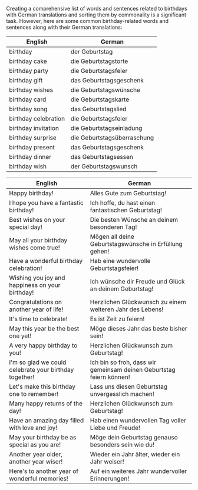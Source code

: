 
Creating a comprehensive list of words and sentences related to birthdays with German translations and sorting them by commonality is a significant task. However, here are some common birthday-related words and sentences along with their German translations:

| English                  | German                           |
|--------------------------|----------------------------------|
| birthday                 | der Geburtstag                   |
| birthday cake            | die Geburtstagstorte             |
| birthday party           | die Geburtstagsfeier             |
| birthday gift            | das Geburtstagsgeschenk          |
| birthday wishes          | die Geburtstagswünsche           |
| birthday card            | die Geburtstagskarte             |
| birthday song            | das Geburtstagslied              |
| birthday celebration     | die Geburtstagsfeier             |
| birthday invitation      | die Geburtstagseinladung         |
| birthday surprise        | die Geburtstagsüberraschung      |
| birthday present         | das Geburtstagsgeschenk          |
| birthday dinner          | das Geburtstagsessen             |
| birthday wish            | der Geburtstagswunsch            |



| English                                                | German                                                               |
| ------------------------------------------------------ | -------------------------------------------------------------------- |
| Happy birthday!                                        | Alles Gute zum Geburtstag!                                           |
| I hope you have a fantastic birthday!                  | Ich hoffe, du hast einen fantastischen Geburtstag!                   |
| Best wishes on your special day!                       | Die besten Wünsche an deinem besonderen Tag!                         |
| May all your birthday wishes come true!                | Mögen all deine Geburtstagswünsche in Erfüllung gehen!               |
| Have a wonderful birthday celebration!                 | Hab eine wundervolle Geburtstagsfeier!                               |
| Wishing you joy and happiness on your birthday!        | Ich wünsche dir Freude und Glück an deinem Geburtstag!               |
| Congratulations on another year of life!               | Herzlichen Glückwunsch zu einem weiteren Jahr des Lebens!            |
| It's time to celebrate!                                | Es ist Zeit zu feiern!                                               |
| May this year be the best one yet!                     | Möge dieses Jahr das beste bisher sein!                              |
| A very happy birthday to you!                          | Herzlichen Glückwunsch zum Geburtstag!                               |
| I'm so glad we could celebrate your birthday together! | Ich bin so froh, dass wir gemeinsam deinen Geburtstag feiern können! |
| Let's make this birthday one to remember!              | Lass uns diesen Geburtstag unvergesslich machen!                     |
| Many happy returns of the day!                         | Herzlichen Glückwunsch zum Geburtstag!                               |
| Have an amazing day filled with love and joy!          | Hab einen wundervollen Tag voller Liebe und Freude!                  |
| May your birthday be as special as you are!            | Möge dein Geburtstag genauso besonders sein wie du!                  |
| Another year older, another year wiser!                | Wieder ein Jahr älter, wieder ein Jahr weiser!                       |
| Here's to another year of wonderful memories!          | Auf ein weiteres Jahr wundervoller Erinnerungen!                     |
